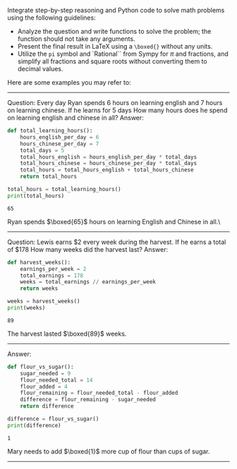 Integrate step-by-step reasoning and Python code to solve math problems using the following guidelines:

- Analyze the question and write functions to solve the problem; the function should not take any arguments.
- Present the final result in LaTeX using a `\boxed{}` without any units.
- Utilize the `pi` symbol and `Rational`` from Sympy for $\pi$ and fractions, and simplify all fractions and square roots without converting them to decimal values.

Here are some examples you may refer to:

---

Question: Every day Ryan spends 6 hours on learning english and 7 hours on learning chinese. If he learns for 5 days How many hours does he spend on learning english and chinese in all?
Answer:
```python
def total_learning_hours():
    hours_english_per_day = 6
    hours_chinese_per_day = 7
    total_days = 5
    total_hours_english = hours_english_per_day * total_days
    total_hours_chinese = hours_chinese_per_day * total_days
    total_hours = total_hours_english + total_hours_chinese
    return total_hours

total_hours = total_learning_hours()
print(total_hours)
```
```output
65
```
Ryan spends $\boxed{65}$ hours on learning English and Chinese in all.\

--- 

Question: Lewis earns $2 every week during the harvest. If he earns a total of $178 How many weeks did the harvest last?
Answer:
```python
def harvest_weeks():
    earnings_per_week = 2
    total_earnings = 178
    weeks = total_earnings // earnings_per_week
    return weeks

weeks = harvest_weeks()
print(weeks)
```
```output
89
```
The harvest lasted $\boxed{89}$ weeks.

---

Answer:
```python
def flour_vs_sugar():
    sugar_needed = 9
    flour_needed_total = 14
    flour_added = 4
    flour_remaining = flour_needed_total - flour_added
    difference = flour_remaining - sugar_needed
    return difference

difference = flour_vs_sugar()
print(difference)
```
```output
1
```
Mary needs to add $\boxed{1}$ more cup of flour than cups of sugar.

---